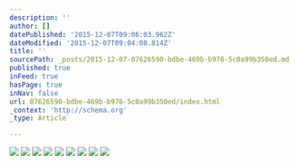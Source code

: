 ```yaml
---
description: ''
author: []
datePublished: '2015-12-07T09:06:03.962Z'
dateModified: '2015-12-07T09:04:08.814Z'
title: ''
sourcePath: _posts/2015-12-07-07626590-bdbe-469b-b976-5c0a99b350ed.md
published: true
inFeed: true
hasPage: true
inNav: false
url: 07626590-bdbe-469b-b976-5c0a99b350ed/index.html
_context: 'http://schema.org'
_type: Article

---
```

![](https://the-grid-user-content.s3-us-west-2.amazonaws.com/34aabbe6-396e-416a-8e98-7aaf3cd9388c.png)
![](https://the-grid-user-content.s3-us-west-2.amazonaws.com/7e49c627-8d6a-46f7-ab79-886d372003c1.png)
![](https://the-grid-user-content.s3-us-west-2.amazonaws.com/e0d505e6-ed4c-4485-86b5-970376d970e3.png)
![](https://the-grid-user-content.s3-us-west-2.amazonaws.com/3044a00c-5bed-4417-96d1-25fadbe4fce2.png)
![](https://the-grid-user-content.s3-us-west-2.amazonaws.com/982cc1bf-dbb9-402f-bac8-313f774a9f50.png)
![](https://the-grid-user-content.s3-us-west-2.amazonaws.com/9f523ffd-6f4a-4eb6-9fb6-e97a706b0329.png)
![](https://the-grid-user-content.s3-us-west-2.amazonaws.com/8da40950-184b-4ab3-aaf4-3a627c067a6a.png)
![](https://the-grid-user-content.s3-us-west-2.amazonaws.com/27c25c68-241f-45a9-9475-bea9cf7b068b.png)
![](https://the-grid-user-content.s3-us-west-2.amazonaws.com/aaa7f41b-b530-4245-9a09-6a424620bd66.png)